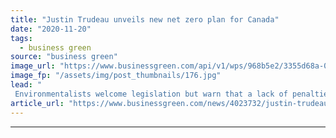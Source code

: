 ```yaml
---
title: "Justin Trudeau unveils new net zero plan for Canada"
date: "2020-11-20"
tags: 
  - business green
source: "business green"
image_url: "https://www.businessgreen.com/api/v1/wps/968b5e2/3355d68a-0537-4bad-86ca-e728f738ef7b/3/shubham-sharan-oa7OyUqNs5E-unsplash-185x114.jpg"
image_fp: "/assets/img/post_thumbnails/176.jpg"
lead: "
 Environmentalists welcome legislation but warn that a lack of penalties for failing to meet targets must be addressed as landmark bill makes its way through legislative process ..."
article_url: "https://www.businessgreen.com/news/4023732/justin-trudeau-unveils-net-zero-plan-canada"
---
```


---
